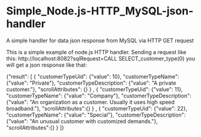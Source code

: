 # Simple_Node.js-HTTP_MySQL-json-handler
A simple handler for data json response from MySQL via HTTP GET request


This is a simple example of node.js HTTP handler. Sending a request like this:
http://localhost:8082?sqlRequest=CALL SELECT_customer_type(0)
you will get a json response like that:
	


{"result": [
  {
    "customerTypeUid": {"value": 10},
    "customerTypeName": {"value": "Private"},
    "customerTypeDescription": {"value": "A private customer."},
    "scrollAttributes": {}
  }
  , {
    "customerTypeUid": {"value": 11},
    "customerTypeName": {"value": "Company"},
    "customerTypeDescription": {"value": "An organization as a customer. Usually it uses high speed broadband."},
    "scrollAttributes":{}
  }
  , {
    "customerTypeUid": {"value": 22},
    "customerTypeName": {"value": "Special"},
    "customerTypeDescription": {"value": "An unusual customer with customized demands."},
    "scrollAttributes":{}
  }
]}


